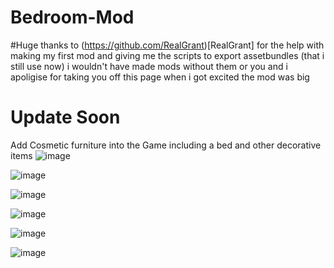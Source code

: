 # Bedroom-Mod

#Huge thanks to (https://github.com/RealGrant)[RealGrant] for the help with making my first mod and giving me the scripts to export assetbundles (that i still use now)
i wouldn't have made mods without them or you and i apoligise for taking you off this page when i got excited the mod was big


# Update Soon


Add Cosmetic furniture into the Game including a bed and other decorative items
![image](https://user-images.githubusercontent.com/82724623/170801509-f2f0dc58-244e-4dff-9599-08ac2d176f62.png)

![image](https://user-images.githubusercontent.com/82724623/170801385-21f365a4-73fd-4180-b798-4f02fdbc8c86.png)

![image](https://user-images.githubusercontent.com/82724623/170801405-86398f7e-0d56-4ac2-854c-050a9ca08044.png)

![image](https://user-images.githubusercontent.com/82724623/170946440-d0ae29b4-ef71-4844-a962-0cf8ca7fde81.png)

![image](https://user-images.githubusercontent.com/82724623/170946262-bd7b14b8-9271-4616-a28f-5f482f797c04.png)

![image](https://user-images.githubusercontent.com/82724623/170946221-2ef0f8ce-63f5-42ca-a7b2-be3a6c1dccfe.png)



